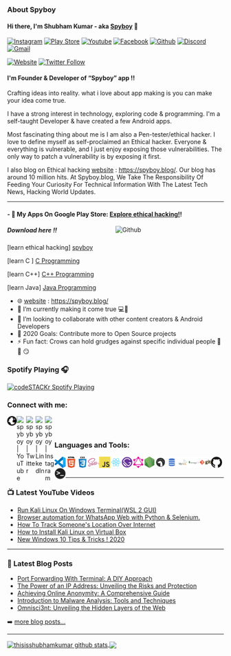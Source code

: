 ### About Spyboy
#### Hi there, I'm Shubham Kumar - aka [Spyboy][website] 👋

[![Instagram](https://img.shields.io/badge/-Instagram-c13584?style=flat&labelColor=c13584&logo=instagram&logoColor=white)](https://www.instagram.com/iamshubhamkumar__/)
[![Play Store](https://img.shields.io/badge/-PlayStore-black?style=flat&labelColor=black&logo=android&logoColor=green)](https://play.google.com/store/apps/details?id=info.shubham.pcassistant)
[![Youtube](https://img.shields.io/badge/-Youtube-FF0000?style=flat&logo=Youtube&logoColor=white)](https://www.youtube.com/channel/UCEhncXKkZ2mFOcP-HOrL_KQ?view_as=subscriber)
[![Facebook](https://img.shields.io/badge/-Facebook-3b5998?style=flat&labelColor=3b5998&logo=Facebook&logoColor=white)](https://www.facebook.com/groups/Spyboyblog)
[![Github](https://img.shields.io/badge/-Github-000?style=flat&logo=Github&logoColor=white)](https://github.com/thisisshubhamkumar)
[![Discord](https://img.shields.io/badge/-Discord-738ADB?style=flat&logo=discord&logoColor=white)](https://discord.com/invite/DPKPA9u)
[![Gmail](https://img.shields.io/badge/-Gmail-BB001B?style=flat&logo=Gmail&logoColor=white)](mailto:itisshubhamkumar@gmail.com)
&nbsp;

[![Website](https://img.shields.io/website?label=spyboy.blog&style=for-the-badge&url=https%3A%2F%2Fcodestackr.com)](https://spyboy.blog/)
[![Twitter Follow](https://img.shields.io/twitter/follow/shubhamkumar__?color=1DA1F2&logo=twitter&style=for-the-badge)](https://twitter.com/intent/follow?original_referer=https%3A%2F%2Fgithub.com%2FcodeSTACKr&screen_name=shubhamkumar__)

#### I'm Founder & Developer of “Spyboy” app !!

Crafting ideas into reality. what i love about app making is you can make your idea come true.

I have a strong interest in technology, exploring code & programming. I'm a self-taught Developer & have created a few Android apps.

Most fascinating thing about me is I am also a Pen-tester/ethical hacker. I love to define myself as self-proclaimed an Ethical hacker.
Everyone & everything is vulnerable, and I just enjoy exposing those vulnerabilities.
The only way to patch a vulnerability is by exposing it first.

I also blog on Ethical hacking [website] : https://spyboy.blog/. Our blog has around 10 million hits. At Spyboy.blog, We Take The Responsibility Of Feeding Your Curiosity For Technical Information With The Latest Tech News, Hacking World Updates.

---

#### - 🔭 My Apps On Google Play Store: [Explore ethical hacking!][MyApps]!
<img width="50%" align="right" alt="Github" src="https://raw.githubusercontent.com/onimur/.github/master/.resources/git-header.svg" />

##### Download here !!
[learn ethical hacking] [spyboy]

[learn C ] [C Programming]

[learn C++] [C++ Programming]

[learn Java] [Java Programming]

- 🌐 [website] : https://spyboy.blog/
- 🤖 I’m currently making it come true 💻📲
- 👀 I’m looking to collaborate with other content creators & Android Developers
- 🥅 2020 Goals: Contribute more to Open Source projects
- ⚡ Fun fact: Crows can hold grudges against specific individual people 🐧 🤫 😏 

### Spotify Playing 🎧

[<img src="https://now-playing-codestackr.vercel.app/api/spotify-playing" alt="codeSTACKr Spotify Playing" width="350" />](https://open.spotify.com/track/3v0ylYF51SKkgAi4PrfKTq)

### Connect with me:

[<img align="left" alt="spyboy.blog" width="22px" src="https://raw.githubusercontent.com/iconic/open-iconic/master/svg/globe.svg" />][website]
[<img align="left" alt="spyboy | YouTube" width="22px" src="https://cdn.jsdelivr.net/npm/simple-icons@v3/icons/youtube.svg" />][youtube]
[<img align="left" alt="spyboy | Twitter" width="22px" src="https://cdn.jsdelivr.net/npm/simple-icons@v3/icons/twitter.svg" />][twitter]
[<img align="left" alt="spyboy | LinkedIn" width="22px" src="https://cdn.jsdelivr.net/npm/simple-icons@v3/icons/linkedin.svg" />][linkedin]
[<img align="left" alt="spyboy | Instagram" width="22px" src="https://cdn.jsdelivr.net/npm/simple-icons@v3/icons/instagram.svg" />][instagram]

<br />
<br />

### Languages and Tools:

<img align="left" alt="Visual Studio Code" width="26px" src="https://raw.githubusercontent.com/github/explore/80688e429a7d4ef2fca1e82350fe8e3517d3494d/topics/visual-studio-code/visual-studio-code.png" />
<img align="left" alt="HTML5" width="26px" src="https://raw.githubusercontent.com/github/explore/80688e429a7d4ef2fca1e82350fe8e3517d3494d/topics/html/html.png" />
<img align="left" alt="CSS3" width="26px" src="https://raw.githubusercontent.com/github/explore/80688e429a7d4ef2fca1e82350fe8e3517d3494d/topics/css/css.png" />
<img align="left" alt="Sass" width="26px" src="https://raw.githubusercontent.com/github/explore/80688e429a7d4ef2fca1e82350fe8e3517d3494d/topics/sass/sass.png" />
<img align="left" alt="JavaScript" width="26px" src="https://raw.githubusercontent.com/github/explore/80688e429a7d4ef2fca1e82350fe8e3517d3494d/topics/javascript/javascript.png" />
<img align="left" alt="React" width="26px" src="https://raw.githubusercontent.com/github/explore/80688e429a7d4ef2fca1e82350fe8e3517d3494d/topics/react/react.png" />
<img align="left" alt="Gatsby" width="26px" src="https://raw.githubusercontent.com/github/explore/e94815998e4e0713912fed477a1f346ec04c3da2/topics/gatsby/gatsby.png" />
<img align="left" alt="GraphQL" width="26px" src="https://raw.githubusercontent.com/github/explore/80688e429a7d4ef2fca1e82350fe8e3517d3494d/topics/graphql/graphql.png" />
<img align="left" alt="Node.js" width="26px" src="https://raw.githubusercontent.com/github/explore/80688e429a7d4ef2fca1e82350fe8e3517d3494d/topics/nodejs/nodejs.png" />
<img align="left" alt="Deno" width="26px" src="https://raw.githubusercontent.com/github/explore/361e2821e2dea67711cde99c9c40ed357061cf27/topics/deno/deno.png" />
<img align="left" alt="SQL" width="26px" src="https://raw.githubusercontent.com/github/explore/80688e429a7d4ef2fca1e82350fe8e3517d3494d/topics/sql/sql.png" />
<img align="left" alt="MySQL" width="26px" src="https://raw.githubusercontent.com/github/explore/80688e429a7d4ef2fca1e82350fe8e3517d3494d/topics/mysql/mysql.png" />
<img align="left" alt="MongoDB" width="26px" src="https://raw.githubusercontent.com/github/explore/80688e429a7d4ef2fca1e82350fe8e3517d3494d/topics/mongodb/mongodb.png" />
<img align="left" alt="Git" width="26px" src="https://raw.githubusercontent.com/github/explore/80688e429a7d4ef2fca1e82350fe8e3517d3494d/topics/git/git.png" />
<img align="left" alt="GitHub" width="26px" src="https://raw.githubusercontent.com/github/explore/78df643247d429f6cc873026c0622819ad797942/topics/github/github.png" />
<img align="left" alt="Terminal" width="26px" src="https://raw.githubusercontent.com/github/explore/80688e429a7d4ef2fca1e82350fe8e3517d3494d/topics/terminal/terminal.png" />
<br />
<br />

---

### 📺 Latest YouTube Videos

<!-- YOUTUBE:START -->
- [Run Kali Linux On Windows Terminal&lpar;WSL 2 GUI&rpar;](https://www.youtube.com/watch?v=G-gloEc-vLI)
- [Browser automation for WhatsApp Web with Python &amp; Selenium.](https://www.youtube.com/watch?v=lrztYdJZnnA)
- [How To Track Someone&#39;s Location Over Internet](https://www.youtube.com/watch?v=TzkL7PI9D8s)
- [How to Install Kali Linux on Virtual Box](https://www.youtube.com/watch?v=LwWlrbnLQIk)
- [New Windows 10 Tips &amp; Tricks ! 2020](https://www.youtube.com/watch?v=Y-r83mPIg-c)
<!-- YOUTUBE:END -->


---

### 📕 Latest Blog Posts

<!-- BLOG-POST-LIST:START -->
- [Port Forwarding With Terminal: A DIY Approach](https://spyboy.blog/2023/09/01/port-forwarding-with-terminal-a-diy-approach/)
- [The Power of an IP Address: Unveiling the Risks and Protection](https://spyboy.blog/2023/08/27/the-power-of-an-ip-address-unveiling-the-risks-and-protection/)
- [Achieving Online Anonymity: A Comprehensive Guide](https://spyboy.blog/2023/08/26/achieving-online-anonymity-a-comprehensive-guide/)
- [Introduction to Malware Analysis: Tools and Techniques](https://spyboy.blog/2023/08/26/introduction-to-malware-analysis-tools-and-techniques/)
- [Omnisci3nt: Unveiling the Hidden Layers of the Web](https://spyboy.blog/2023/08/16/omnisci3nt-unveiling-the-hidden-layers-of-the-web/)
<!-- BLOG-POST-LIST:END -->

➡️ [more blog posts...](https://spyboy.blog/)

---

<a href="https://spyboy.blog/">
  <img align="center" src="https://github-readme-stats.anuraghazra1.vercel.app/api?username=thisisshubhamkumar&show_icons=true&include_all_commits=true&theme=material-palenight" alt="thisisshubhamkumar github stats" />
</a>
<a href="https://spyboy.blog/">
  <!-- Change the `github-readme-stats.anuraghazra1.vercel.app` to `github-readme-stats.vercel.app`  -->
  <img align="center" src="https://github-readme-stats.anuraghazra1.vercel.app/api/top-langs/?username=thisisshubhamkumar&layout=compact&theme=material-palenight" />
</a>


[website]: https://spyboy.blog/
[twitter]: https://twitter.com/shubhamkumar__
[youtube]: https://www.youtube.com/channel/UCEhncXKkZ2mFOcP-HOrL_KQ?view_as=subscriber
[instagram]: https://www.instagram.com/iamshubhamkumar__/
[linkedin]: https://www.linkedin.com/in/iamshubhamkumar/
[facebook]: https://www.facebook.com/groups/Spyboyblog
[MyApps]: https://play.google.com/store/apps/dev?id=6188034454598466210
[spyboy]: https://play.google.com/store/apps/details?id=info.shubham.pcassistant&pcampaignid=MKT-Other-global-all-co-prtnr-py-PartBadge-Mar2515-1
[C Programming]: https://play.google.com/store/apps/details?id=com.spyboy.cprogramming&pcampaignid=MKT-Other-global-all-co-prtnr-py-PartBadge-Mar2515-1
[C++ Programming]: https://play.google.com/store/apps/details?id=com.spyboy.cplusplusprogramming&pcampaignid=MKT-Other-global-all-co-prtnr-py-PartBadge-Mar2515-1
[Java Programming]: https://play.google.com/store/apps/details?id=com.spyboy.javaprogramming&pcampaignid=MKT-Other-global-all-co-prtnr-py-PartBadge-Mar2515-1

